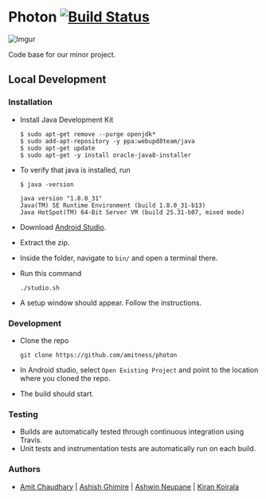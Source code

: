 # Photon [![Build Status](https://travis-ci.org/amitness/photon.svg?branch=master)](https://travis-ci.org/amitness/photon)

![Imgur](http://i.imgur.com/6W9Fftu.png)

Code base for our minor project.

## Local Development
### Installation
- Install Java Development Kit
  ```
  $ sudo apt-get remove --purge openjdk*
  $ sudo add-apt-repository -y ppa:webupd8team/java
  $ sudo apt-get update
  $ sudo apt-get -y install oracle-java8-installer
  ```
- To verify that java is installed, run
  ```
  $ java -version
  
  java version "1.8.0_31"
  Java(TM) SE Runtime Environment (build 1.8.0_31-b13)
  Java HotSpot(TM) 64-Bit Server VM (build 25.31-b07, mixed mode)
  ```

- Download [Android Studio](https://developer.android.com/studio/index.html).

- Extract the zip.

- Inside the folder, navigate to `bin/` and open a terminal there.
- Run this command
  ```
  ./studio.sh
  ```
- A setup window should appear. Follow the instructions.

### Development
- Clone the repo
  ```
  git clone https://github.com/amitness/photon
  ```
- In Android studio, select `Open Existing Project` and point to the location where you cloned the repo.

- The build should start. 

### Testing
- Builds are automatically tested through continuous integration using Travis. 
- Unit tests and instrumentation tests are automatically run on each build.

### Authors
- [Amit Chaudhary](https://github.com/studenton) | [Ashish Ghimire](https://github.com/deashish) | [Ashwin Neupane](https://github.com/ashwin101) | [Kiran Koirala](https://github.com/koiralakiran1)
